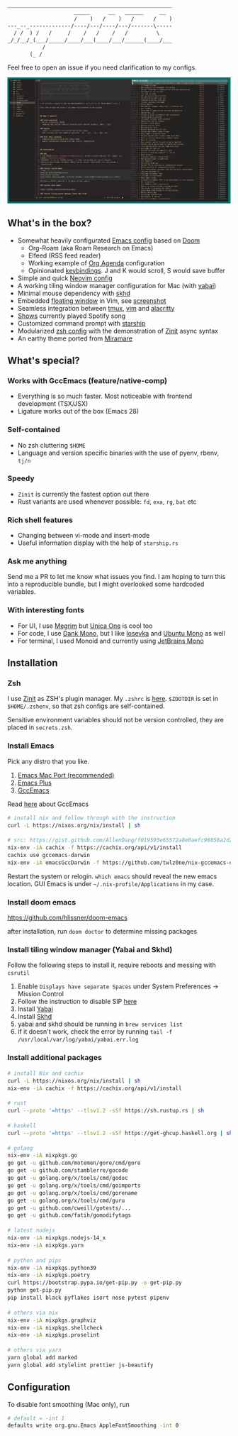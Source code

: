 ```
____________________________________________________
                     _____      __   ______     __
                     /    )   /    )   /      /    )
---_--_-------------/----/---/----/---/-------\-----
  / /  ) /   /     /    /   /    /   /         \
_/_/__/_(___/_____/____/___(____/___/______(____/___
           /
       (_ /
```

Feel free to open an issue if you need clarification to my configs.

![Screenshot](screenshot.png)

## What's in the box?

- Somewhat heavily configurated [Emacs config](.doom.d) based on [Doom](https://github.com/hlissner/doom-emacs)
  - Org-Roam (aka Roam Research on Emacs)
  - Elfeed (RSS feed reader)
  - Working example of [Org Agenda](.doom.d/+org.el) configuration
  - Opinionated [keybindings](.doom.d/+bindings.el). J and K would scroll, S would save buffer
- Simple and quick [Neovim config](.config/nvim)
- A working tiling window manager configuration for Mac (with [yabai](.yabairc))
- Minimal mouse dependency with [skhd](.skhdrc)
- Embedded [floating window](.config/nvim/modules/floating-window) in Vim, see [screenshot](screenshot-vim-modal.png)
- Seamless integration between [tmux](.tmux.conf), [vim](bin/isvim2) and [alacritty](.config/alacritty)
- [Shows](bin/whats-playing) currently played Spotify song
- Customized command prompt with [starship](.config/starship.toml)
- Modularized [zsh config](.config/zsh) with the demonstration of [Zinit](https://github.com/zdharma/zinit) async syntax
- An earthy theme ported from [Miramare](https://github.com/franbach/miramare)

## What's special?

### Works with GccEmacs (feature/native-comp)

- Everything is so much faster. Most noticeable with frontend development (TSX/JSX)
- Ligature works out of the box (Emacs 28)

### Self-contained

- No zsh cluttering `$HOME`
- Language and version specific binaries with the use of pyenv, rbenv, `tj/n`

### Speedy

- `Zinit` is currently the fastest option out there
- Rust variants are used whenever possible: `fd`, `exa`, `rg`, `bat` etc

### Rich shell features

- Changing between vi-mode and insert-mode
- Useful information display with the help of `starship.rs`

### Ask me anything

Send me a PR to let me know what issues you find. I am hoping to turn this into a reproducible bundle, but I might overlooked some hardcoded variables.

### With interesting fonts

- For UI, I use [Megrim](https://fonts.google.com/specimen/Megrim) but [Unica One](https://fonts.google.com/specimen/Unica+One) is cool too
- For code, I use [Dank Mono](https://gumroad.com/l/dank-mono), but I like [Iosevka](https://github.com/be5invis/Iosevka) and [Ubuntu Mono](https://design.ubuntu.com/font/) as well
- For terminal, I used Monoid and currently using [JetBrains Mono](https://www.jetbrains.com/lp/mono/)

## Installation

### Zsh

I use [Zinit](https://github.com/zdharma/zinit) as ZSH's plugin manager. My `.zshrc` is [here](.config/zsh/.zshrc).
`$ZDOTDIR` is set in `$HOME/.zshenv`, so that zsh configs are self-contained.

Sensitive environment variables should not be version controlled, they are placed in `secrets.zsh`.

### Install Emacs

Pick any distro that you like.

1. [Emacs Mac Port (recommended)](https://github.com/railwaycat/homebrew-emacsmacport)
2. [Emacs Plus](https://github.com/d12frosted/homebrew-emacs-plus)
3. [GccEmacs](https://github.com/twlz0ne/nix-gccemacs-darwin)

Read [here](https://www.emacswiki.org/emacs/GccEmacs) about GccEmacs

```sh
# install nix and follow through with the instruction
curl -L https://nixos.org/nix/install | sh

# src: https://gist.github.com/AllenDang/f019593e65572a8e0aefc96058a2d23e
nix-env -iA cachix -f https://cachix.org/api/v1/install
cachix use gccemacs-darwin
nix-env -iA emacsGccDarwin -f https://github.com/twlz0ne/nix-gccemacs-darwin/archive/master.zip
```

Restart the system or relogin. `which emacs` should reveal the new emacs location. GUI Emacs is under `~/.nix-profile/Applications` in my case.

### Install doom emacs

https://github.com/hlissner/doom-emacs

after installation, run `doom doctor` to determine missing packages

### Install tiling window manager (Yabai and Skhd)

Follow the following steps to install it, require reboots and messing with `csrutil`

1. Enable `Displays have separate Spaces` under System Preferences -> Mission Control
2. Follow the instruction to disable SIP [here](https://github.com/koekeishiya/yabai/wiki/Disabling-System-Integrity-Protection)
3. Install [Yabai](<https://github.com/koekeishiya/yabai/wiki/Installing-yabai-(latest-release)>)
4. Install [Skhd](https://github.com/koekeishiya/skhd)
5. yabai and skhd should be running in `brew services list`
6. if it doesn't work, check the error by running `tail -f /usr/local/var/log/yabai/yabai.err.log`

### Install additional packages

```sh
# install Nix and cachix
curl -L https://nixos.org/nix/install | sh
nix-env -iA cachix -f https://cachix.org/api/v1/install

# rust
curl --proto '=https' --tlsv1.2 -sSf https://sh.rustup.rs | sh

# haskell
curl --proto '=https' --tlsv1.2 -sSf https://get-ghcup.haskell.org | sh

# golang
nix-env -iA nixpkgs.go
go get -u github.com/motemen/gore/cmd/gore
go get -u github.com/stamblerre/gocode
go get -u golang.org/x/tools/cmd/godoc
go get -u golang.org/x/tools/cmd/goimports
go get -u golang.org/x/tools/cmd/gorename
go get -u golang.org/x/tools/cmd/guru
go get -u github.com/cweill/gotests/...
go get -u github.com/fatih/gomodifytags

# latest nodejs
nix-env -iA nixpkgs.nodejs-14_x
nix-env -iA nixpkgs.yarn

# python and pips
nix-env -iA nixpkgs.python39
nix-env -iA nixpkgs.poetry
curl https://bootstrap.pypa.io/get-pip.py -o get-pip.py
python get-pip.py
pip install black pyflakes isort nose pytest pipenv

# others via nix
nix-env -iA nixpkgs.graphviz
nix-env -iA nixpkgs.shellcheck
nix-env -iA nixpkgs.proselint

# others via yarn
yarn global add marked
yarn global add stylelint prettier js-beautify
```

## Configuration

To disable font smoothing (Mac only), run

```sh
# default = -int 1
defaults write org.gnu.Emacs AppleFontSmoothing -int 0
```
